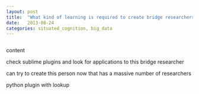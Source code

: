 ```yaml
---
layout: post
title:  "What kind of learning is required to create bridge researchers in biomedical research?"
date:   2013-08-24
categories: situated_cognition, big_data
---
```


![]()

content

check sublime plugins and look for applications to this bridge researcher

can try to create this person now that has a massive number of researchers

python plugin with lookup